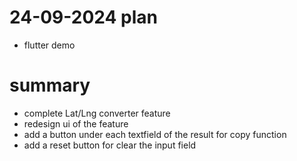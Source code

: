 # 24-09-2024 plan
- flutter demo

# summary
- complete Lat/Lng converter feature
- redesign ui of the feature
- add a button under each textfield of the result for copy function
- add a reset button for clear the input field